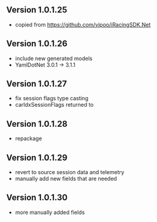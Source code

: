 ## Version 1.0.1.25
- copied from https://github.com/vipoo/iRacingSDK.Net

## Version 1.0.1.26
- include new generated models
- YamlDotNet 3.0.1 -> 3.1.1

## Version 1.0.1.27
- fix session flags type casting
- carIdxSessionFlags returned to

## Version 1.0.1.28
- repackage

## Version 1.0.1.29
- revert to source session data and telemetry
- manually add new fields that are needed

## Version 1.0.1.30
- more manually added fields